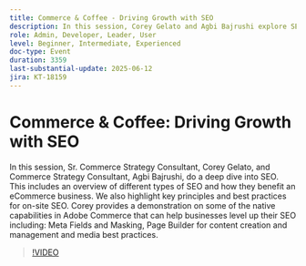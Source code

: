 ```yaml
---
title: Commerce & Coffee - Driving Growth with SEO
description: In this session, Corey Gelato and Agbi Bajrushi explore SEO types, key principles, and Adobe Commerce tools like Meta Fields, Page Builder, and media best practices for eCommerce.
role: Admin, Developer, Leader, User
level: Beginner, Intermediate, Experienced
doc-type: Event
duration: 3359
last-substantial-update: 2025-06-12
jira: KT-18159
---
```


# Commerce & Coffee: Driving Growth with SEO

In this session, Sr. Commerce Strategy Consultant, Corey Gelato, and Commerce Strategy Consultant, Agbi Bajrushi, do a deep dive into SEO. This includes an overview of different types of SEO and how they benefit an eCommerce business. We also highlight key principles and best practices for on-site SEO. Corey provides a demonstration on some of the native capabilities in Adobe Commerce that can help businesses level up their SEO including: Meta Fields and Masking, Page Builder for content creation and management and media best practices.

>[!VIDEO](https://video.tv.adobe.com/v/3459039/?learn=on&enablevpops)
